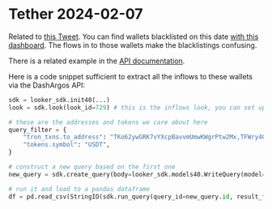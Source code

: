 # Tether 2024-02-07

Related to [this Tweet](https://twitter.com/ChainArgos/status/1755463810033533304).
You can find wallets blacklisted on this date [with this dashboard](https://dashargos.chainargos.com/dashboards/84?Blacklisted+At+Date=2024%2F02%2F07).
The flows in to those wallets make the blacklistings confusing.

There is a related example in the [API documentation](https://docs.chainargos.com/documentation/v/api/looker_api/look_query_multi).

Here is a code snippet sufficient to extract all the inflows to these wallets via the DashArgos API:
```python
sdk = looker_sdk.init40(...)
look = sdk.look(look_id=729) # this is the inflows look, you can set up your own too

# these are the addresses and tokens we care about here
query_filter = {
    "tron_txns.to_address": "TKo62ywGRK7vYXcpBavvmUmwKWgrPtw2Mx,TFWry4G122VJdZNn9uX3HFZ64FeZR4WB13,TRUzWMZnRseD3cZSKLGHvQ8yaiEyQtR2n5,TGm1Kz7W5mWrKp6ibJQvGdG7pXwMg1K1k1,TPXPXxf2rkXTBg1cJw4JfajmHNV8cPJ8B4",
    "tokens.symbol": "USDT",
}

# construct a new query based on the first one
new_query = sdk.create_query(body=looker_sdk.models40.WriteQuery(model=look.query.model, view=look.query.view, fields=look.query.fields, filters=look.query_filter))

# run it and load to a pandas dataframe
df = pd.read_csv(StringIO(sdk.run_query(query_id=new_query.id, result_format='csv')))

```
